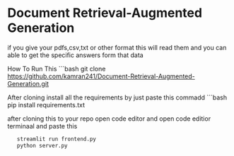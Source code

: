 # Document Retrieval-Augmented Generation
if you give your pdfs,csv,txt or other format this will read them and you can able to get the specific answers form that data 

How To Run This
       ```bash
          git clone https://github.com/kamran241/Document-Retrieval-Augmented-Generation.git


After cloning install all the requirements by just paste this commadd
       ```bash
       pip install requirements.txt

after cloning this to your repo open code editor and open code editior terminaal and paste this

```bash
   streamlit run frontend.py
   python server.py

